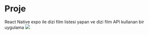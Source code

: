 # Proje
React Native expo ile dizi film listesi yapan ve dizi film API kullanan bir uygulama
![](Expo.gif)
